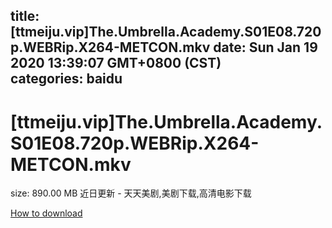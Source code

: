 
title: [ttmeiju.vip]The.Umbrella.Academy.S01E08.720p.WEBRip.X264-METCON.mkv
date: Sun Jan 19 2020 13:39:07 GMT+0800 (CST)    
categories: baidu
---

# [ttmeiju.vip]The.Umbrella.Academy.S01E08.720p.WEBRip.X264-METCON.mkv
size: 890.00 MB
 近日更新 - 天天美剧,美剧下载,高清电影下载
 

[How to download](https://bpcam.bemobtrk.com/go/2ceec3aa-1ca2-46d6-b9ff-aaa5c184517c?jno=5191)